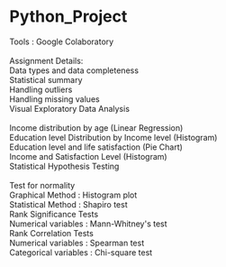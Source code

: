 # Python_Project

Tools : Google Colaboratory <br>
<br>
Assignment Details: <br>
Data types and data completeness <br>
Statistical summary <br>
Handling outliers <br>
Handling missing values <br>
Visual Exploratory Data Analysis <br>
<br>
Income distribution by age (Linear Regression) <br>
Education level Distribution by Income level (Histogram) <br>
Education level and life satisfaction (Pie Chart) <br>
Income and Satisfaction Level (Histogram) <br>
Statistical Hypothesis Testing <br>
<br>
Test for normality <br>
Graphical Method : Histogram plot <br>
Statistical Method : Shapiro test <br>
Rank Significance Tests <br>
Numerical variables : Mann-Whitney's test <br>
Rank Correlation Tests <br>
Numerical variables : Spearman test <br>
Categorical variables : Chi-square test
